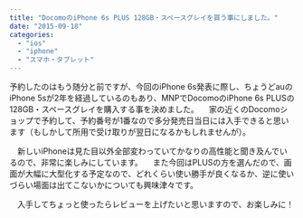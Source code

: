 ```yaml
---
title: "DocomoのiPhone 6s PLUS 128GB・スペースグレイを買う事にしました。"
date: "2015-09-18"
categories: 
  - "ios"
  - "iphone"
  - "スマホ・タブレット"
---
```


予約したのはもう随分と前ですが、今回のiPhone 6s発表に際し、ちょうどauのiPhone 5sが2年を経過しているのもあり、MNPでDocomoのiPhone 6s PLUSの128GB・スペースグレイを購入する事を決めました。 　家の近くのDocomoショップで予約して、予約番号が1番なので多分発売日当日には入手できると思います（もしかして所用で受け取りが翌日になるかもしれませんが）。

　新しいiPhoneは見た目以外全部変わっていてかなりの高性能と聞き及んでいるので、非常に楽しみにしています。 　また今回はPLUSの方を選んだので、画面が大幅に大型化する予定なので、どれくらい使い勝手が良くなるか、逆に使いづらい場面は出てこないかについても興味津々です。

　入手してちょっと使ったらレビューを上げたいと思いますので、お楽しみに！
